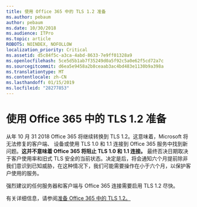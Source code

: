 ```yaml
---
title: 使用 Office 365 中的 TLS 1.2 准备
ms.author: pebaum
author: pebaum
ms.date: 10/30/2018
ms.audience: ITPro
ms.topic: article
ROBOTS: NOINDEX, NOFOLLOW
localization_priority: Critical
ms.assetid: d5c84f5c-a3ca-4abd-8633-7e9ff01328a9
ms.openlocfilehash: 5ce5d5b1ab7f35249d0a5f92c5a0e62f5cd72a7c
ms.sourcegitcommit: d6ea5e9458a2b8ceaab3ac4bd483e1130b9a398a
ms.translationtype: MT
ms.contentlocale: zh-CN
ms.lasthandoff: 01/15/2019
ms.locfileid: "28277853"
---
```

# <a name="prepare-for-use-of-tls-12-in-office-365"></a>使用 Office 365 中的 TLS 1.2 准备

从年 10 月 31 2018 Office 365 将继续转换到 TLS 1.2。这意味着，Microsoft 将无法修复的客户端、 设备或使用 TLS 1.0 和 1.1 连接到 Office 365 服务中找到新问题。**这并不意味着 Office 365 将阻止 TLS 1.0 和 1.1 连接。** 最终否决日期取决于客户使用率和旧式 TLS 安全的当前状态。决定是后，将会通知六个月提前除非我们意识到已知威胁，在这种情况下，我们可能需要操作在小于六个月，以保护客户使用的服务。 
  
强烈建议的任何服务器和客户端与 Office 365 连接需要启用 TLS 1.2 尽快。
  
有关详细信息，请参阅[准备 Office 365 中的 TLS 1.2。](https://support.microsoft.com/help/4057306/preparing-for-tls-1-2-in-office-365)
  

